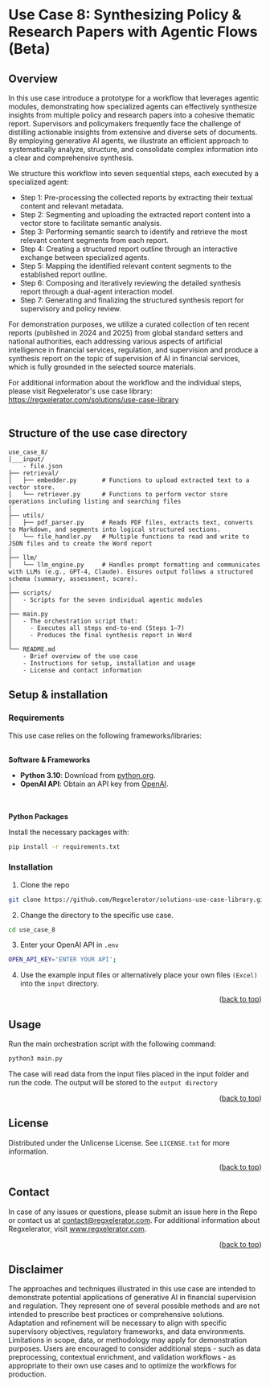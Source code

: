 # Use Case 8: Synthesizing Policy & Research Papers with Agentic Flows (Beta)

## Overview

In this use case introduce a prototype for a workflow that leverages agentic modules, demonstrating how specialized agents can effectively synthesize insights from multiple policy and research papers into a cohesive thematic report. Supervisors and policymakers frequently face the challenge of distilling actionable insights from extensive and diverse sets of documents. By employing generative AI agents, we illustrate an efficient approach to systematically analyze, structure, and consolidate complex information into a clear and comprehensive synthesis.

We structure this workflow into seven sequential steps, each executed by a specialized agent:
* Step 1: Pre-processing the collected reports by extracting their textual content and relevant metadata.
* Step 2: Segmenting and uploading the extracted report content into a vector store to facilitate semantic analysis.
* Step 3: Performing semantic search to identify and retrieve the most relevant content segments from each report.
* Step 4: Creating a structured report outline through an interactive exchange between specialized agents.
* Step 5: Mapping the identified relevant content segments to the established report outline.
* Step 6: Composing and iteratively reviewing the detailed synthesis report through a dual-agent interaction model.
* Step 7: Generating and finalizing the structured synthesis report for supervisory and policy review.

For demonstration purposes, we utilize a curated collection of ten recent reports (published in 2024 and 2025) from global standard setters and national authorities, each addressing various aspects of artificial intelligence in financial services, regulation, and supervision and produce a synthesis report on the topic of supervision of AI in financial services, which is fully grounded in the selected source materials.

For additional information about the workflow and the individual steps, please visit Regxelerator's use case library: https://regxelerator.com/solutions/use-case-library
<br></br>

## Structure of the use case directory

```
use_case_8/
|___input/
    - file.json
├── retrieval/
│   ├── embedder.py       # Functions to upload extracted text to a vector store.
│   └── retriever.py      # Functions to perform vector store operations including listing and searching files
│
├── utils/
│   ├── pdf_parser.py     # Reads PDF files, extracts text, converts to Markdown, and segments into logical structured sections.
│   └── file_handler.py   # Multiple functions to read and write to JSON files and to create the Word report
│
├── llm/
│   └── llm_engine.py     # Handles prompt formatting and communicates with LLMs (e.g., GPT-4, Claude). Ensures output follows a structured schema (summary, assessment, score).
│
├── scripts/
│   - Scripts for the seven individual agentic modules
│
├── main.py
│   - The orchestration script that:
│     - Executes all steps end-to-end (Steps 1–7)
│     - Produces the final synthesis report in Word
│
└── README.md
    - Brief overview of the use case
    - Instructions for setup, installation and usage
    - License and contact information
```

## Setup & installation

### Requirements

This use case relies on the following frameworks/libraries:
<br></br>

**Software & Frameworks**

* **Python 3.10**: Download from [python.org](https://www.python.org/).
* **OpenAI API**: Obtain an API key from [OpenAI](https://platform.openai.com/docs/overview).

<br></br>
**Python Packages**

Install the necessary packages with:
```sh
pip install -r requirements.txt
```

### Installation

1. Clone the repo
```sh
git clone https://github.com/Regxelerator/solutions-use-case-library.git
```

2. Change the directory to the specific use case.
```sh
cd use_case_8
```

3. Enter your OpenAI API in `.env`
```sh
OPEN_API_KEY='ENTER YOUR API';
```

4. Use the example input files or alternatively place your own files ```(Excel)``` into the ```input``` directory.
<p align="right">(<a href="#readme-top">back to top</a>)</p>

## Usage

Run the main orchestration script with the following command:

```sh
python3 main.py 
```

The case will read data from the input files placed in the input folder and run the code. The output will be stored to the ```output directory``` 

<p align="right">(<a href="#readme-top">back to top</a>)</p>

## License

Distributed under the Unlicense License. See `LICENSE.txt` for more information.

<p align="right">(<a href="#readme-top">back to top</a>)</p>

## Contact

In case of any issues or questions, please submit an issue here in the Repo or contact us at contact@regxelerator.com. 
For additional information about Regxelerator, visit www.regxelerator.com.

<p align="right">(<a href="#readme-top">back to top</a>)</p>

## Disclaimer

The approaches and techniques illustrated in this use case are intended to demonstrate potential applications of generative AI in financial supervision and regulation. They represent one of several possible methods and are not intended to prescribe best practices or comprehensive solutions. Adaptation and refinement will be necessary to align with specific supervisory objectives, regulatory frameworks, and data environments. Limitations in scope, data, or methodology may apply for demonstration purposes. Users are encouraged to consider additional steps - such as data preprocessing, contextual enrichment, and validation workflows - as appropriate to their own use cases and to optimize the workflows for production.
